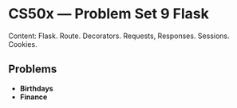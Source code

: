 # CS50x — Problem Set 9 Flask

Content: Flask. Route. Decorators. Requests, Responses. Sessions. Cookies.

## Problems
- **Birthdays**
- **Finance**